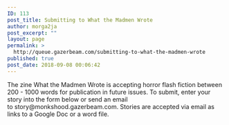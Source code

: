 ```yaml
---
ID: 113
post_title: Submitting to What the Madmen Wrote
author: morga2ja
post_excerpt: ""
layout: page
permalink: >
  http://queue.gazerbeam.com/submitting-to-what-the-madmen-wrote
published: true
post_date: 2018-09-08 00:06:42
---
```

The zine What the Madmen Wrote is accepting horror flash fiction between 200 - 1000 words for publication in future issues. To submit, enter your story into the form below or send an email to story<span class="">@</span>monkshood.gazerbeam.com. Stories are accepted via email as links to a Google Doc or a word file.

&nbsp;